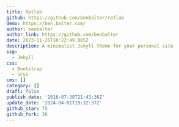 ```yaml
---
title: Retlab
github: https://github.com/benbalter/retlab
demo: https://ben.balter.com/
author: benbalter
author_link: https://github.com/benbalter
date: 2023-11-26T10:22:49.005Z
description: A minimalist Jekyll theme for your personal site
ssg:
  - Jekyll
css:
  - Bootstrap
  - SCSS
cms: []
category: []
draft: false
publish_date: '2016-07-30T21:43:36Z'
update_date: '2024-04-01T19:32:37Z'
github_star: 75
github_fork: 36
---
```

